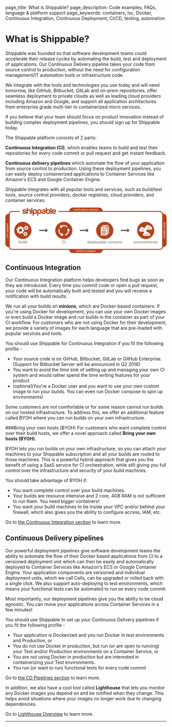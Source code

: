 page_title: What is Shippable?
page_description: Code examples, FAQs, language & platform support
page_keywords: containers, lxc, Docker, Continuous Integration, Continuous Deployment, CI/CD, testing, automation

# What is Shippable?

Shippable was founded so that software development teams could accelerate their release cycles by automating the build, test and deployment of applications. Our Continuous Delivery pipeline takes your code from source control to production, without the need for configuration management/IT automation tools or infrastructure code.

We integrate with the tools and technologies you use today and will need tomorrow, like GitHub, Bitbucket, GitLab and on-prem repositories, offer seamless deployment to private clouds as well as leading cloud providers including Amazon and Google, and support all application architectures from enterprise grade multi-tier to containerized micro services.

If you believe that your team should focus on product innovation instead of building complex deployment pipelines, you should sign up for Shippable today.

The Shippable platform consists of 2 parts:

**Continuous Integration (CI)**, which enables teams to build and test their repositories for every code commit or pull request and get instant feedback.

**Continuous delivery pipelines** which automate the flow of your application from source control to production. Using these deployment pipelines, you can easily deploy containerized applications to Container Services like Amazon's ECS and Google Container Engine.

Shippable integrates with all popular tools and services, such as build/test tools,  source control providers, docker registries, cloud providers, and container services.

<img src="./images/pipeline_basic_flow.png" alt="e2e pipeline" style="width:700px;"/>

## Continuous Integration
Our Continuous Integration platform helps developers find bugs as soon as they are introduced. Every time you commit code or open a pull request, your code will be automatically built and tested and you will receive a notification with build results.

We run all your builds on **minions**, which are Docker-based containers. If you're using Docker for development, you can use your own Docker images or even build a Docker image and run builds in the container as part of your CI workflow. For customers who are not using Docker for their development, we provide a variety of images for each language that are pre-loaded with popular services and tools.

You should use Shippable for Continuous Integration if you fit the following profile -

* Your source code is on GitHub, Bitbucket, GitLab or GitHub Enterprise. (Support for Bitbucket Server will be announced in Q2 2016)
* You want to avoid the time sink of setting up and managing your own CI system and would rather spend the time writing features for your product   
* (optional)You're a Docker user and you want to use your own custom image to run your builds. You can even run Docker compose to spin up environments!

Some customers are not comfortable or for some reason cannot run builds on our hosted infrastructure. To address this, we offer an additional feature called BYOH where you can run builds on your own infrastructure.

###Bring your own hosts (BYOH)
For customers who want complete control over their build hosts, we offer a novel approach called **Bring your own hosts (BYOH)**.

BYOH lets you run builds on your own infrastructure, so you can attach your machines to your Shippable subscription and all your builds are routed to those machines. This is a powerful hybrid approach that gives you the benefit of using a SaaS service for CI orchestration, while still giving you full control over the infrastructure and security of your build machines.

You should take advantage of BYOH if:  

* You want complete control over your build machines.
* Your builds are resource intensive and 2 core, 4GB RAM is not sufficient to run them. You need bigger containers!
* You want your build machines to be inside your VPC and/or behind your firewall, which also gives you the ability to configure access, IAM, etc.


Go to [the Continuous Integration section](ci_overview.md) to learn more.

## Continuous Delivery pipelines

Our powerful deployment pipelines give software development teams the ability to automate the flow of their Docker based applications from CI to a versioned deployment unit which can then be easily and automatically deployed to Container Services like Amazon's ECS or Google Container Engine. Your application components are versioned and individual deployment units, which we call Cells, can be upgraded or rolled back with a single click. We also support auto-deploying to test environments, which means your functional tests can be automated to run on every code commit.

Most importantly, our deployment pipelines give you the ability to be cloud agnostic. You can move your applications across Container Services in a few minutes!

You should use Shippable to set up your Continuous Delivery pipelines if you fit the following profile -

* Your application is Dockerized and you run Docker in test environments and Production, or
* You do not use Docker in production, but run (or are open to running) your Test and/or Production environments on a Container Service, or
* You are not using Docker in production but are interested in containerizing your Test environments.  
* You run (or want to run) functional tests for every code commit

Go to [the CD Pipelines section](pipelines_overview.md) to learn more.

In addition, we also have a cool tool called **Lighthouse** that lets you monitor any Docker images you depend on and be notified when they change. This helps avoid situations where your images no longer work due to changing dependencies.

Go to [Lighthouse Overview](lighthouse.md) to learn more.

*****
